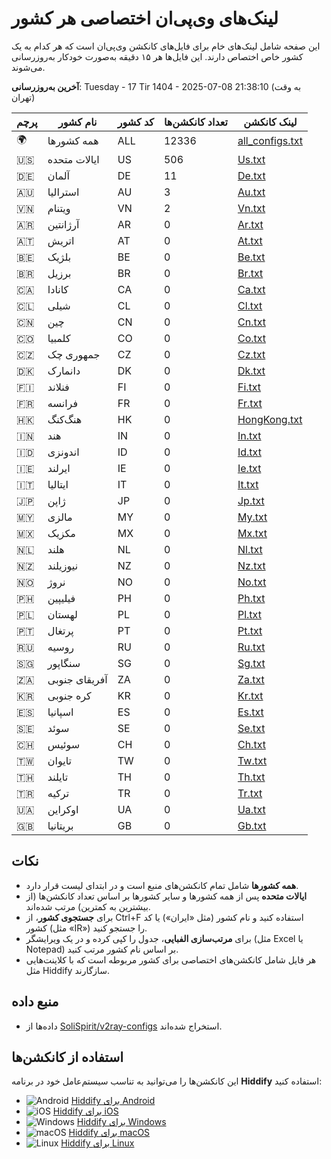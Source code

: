# لینک‌های وی‌پی‌ان اختصاصی هر کشور

این صفحه شامل لینک‌های خام برای فایل‌های کانکشن وی‌پی‌ان است که هر کدام به یک کشور خاص اختصاص دارند. این فایل‌ها هر ۱۵ دقیقه به‌صورت خودکار به‌روزرسانی می‌شوند.

**آخرین به‌روزرسانی**: Tuesday - 17 Tir 1404 - 2025-07-08 21:38:10 (به وقت تهران)

| پرچم | نام کشور | کد کشور | تعداد کانکشن‌ها | لینک کانکشن |
|------|----------|---------|------------------|-------------|
| 🌍 | همه کشورها | ALL | 12336 | [all_configs.txt](https://raw.githubusercontent.com/SoliSpirit/v2ray-configs/main/all_configs.txt) |
| 🇺🇸 | ایالات متحده | US | 506 | [Us.txt](https://raw.githubusercontent.com/SoliSpirit/v2ray-configs/main/Countries/Us.txt) |
| 🇩🇪 | آلمان | DE | 11 | [De.txt](https://raw.githubusercontent.com/SoliSpirit/v2ray-configs/main/Countries/De.txt) |
| 🇦🇺 | استرالیا | AU | 3 | [Au.txt](https://raw.githubusercontent.com/SoliSpirit/v2ray-configs/main/Countries/Au.txt) |
| 🇻🇳 | ویتنام | VN | 2 | [Vn.txt](https://raw.githubusercontent.com/SoliSpirit/v2ray-configs/main/Countries/Vn.txt) |
| 🇦🇷 | آرژانتین | AR | 0 | [Ar.txt](https://raw.githubusercontent.com/SoliSpirit/v2ray-configs/main/Countries/Ar.txt) |
| 🇦🇹 | اتریش | AT | 0 | [At.txt](https://raw.githubusercontent.com/SoliSpirit/v2ray-configs/main/Countries/At.txt) |
| 🇧🇪 | بلژیک | BE | 0 | [Be.txt](https://raw.githubusercontent.com/SoliSpirit/v2ray-configs/main/Countries/Be.txt) |
| 🇧🇷 | برزیل | BR | 0 | [Br.txt](https://raw.githubusercontent.com/SoliSpirit/v2ray-configs/main/Countries/Br.txt) |
| 🇨🇦 | کانادا | CA | 0 | [Ca.txt](https://raw.githubusercontent.com/SoliSpirit/v2ray-configs/main/Countries/Ca.txt) |
| 🇨🇱 | شیلی | CL | 0 | [Cl.txt](https://raw.githubusercontent.com/SoliSpirit/v2ray-configs/main/Countries/Cl.txt) |
| 🇨🇳 | چین | CN | 0 | [Cn.txt](https://raw.githubusercontent.com/SoliSpirit/v2ray-configs/main/Countries/Cn.txt) |
| 🇨🇴 | کلمبیا | CO | 0 | [Co.txt](https://raw.githubusercontent.com/SoliSpirit/v2ray-configs/main/Countries/Co.txt) |
| 🇨🇿 | جمهوری چک | CZ | 0 | [Cz.txt](https://raw.githubusercontent.com/SoliSpirit/v2ray-configs/main/Countries/Cz.txt) |
| 🇩🇰 | دانمارک | DK | 0 | [Dk.txt](https://raw.githubusercontent.com/SoliSpirit/v2ray-configs/main/Countries/Dk.txt) |
| 🇫🇮 | فنلاند | FI | 0 | [Fi.txt](https://raw.githubusercontent.com/SoliSpirit/v2ray-configs/main/Countries/Fi.txt) |
| 🇫🇷 | فرانسه | FR | 0 | [Fr.txt](https://raw.githubusercontent.com/SoliSpirit/v2ray-configs/main/Countries/Fr.txt) |
| 🇭🇰 | هنگ‌کنگ | HK | 0 | [HongKong.txt](https://raw.githubusercontent.com/SoliSpirit/v2ray-configs/main/Countries/HongKong.txt) |
| 🇮🇳 | هند | IN | 0 | [In.txt](https://raw.githubusercontent.com/SoliSpirit/v2ray-configs/main/Countries/In.txt) |
| 🇮🇩 | اندونزی | ID | 0 | [Id.txt](https://raw.githubusercontent.com/SoliSpirit/v2ray-configs/main/Countries/Id.txt) |
| 🇮🇪 | ایرلند | IE | 0 | [Ie.txt](https://raw.githubusercontent.com/SoliSpirit/v2ray-configs/main/Countries/Ie.txt) |
| 🇮🇹 | ایتالیا | IT | 0 | [It.txt](https://raw.githubusercontent.com/SoliSpirit/v2ray-configs/main/Countries/It.txt) |
| 🇯🇵 | ژاپن | JP | 0 | [Jp.txt](https://raw.githubusercontent.com/SoliSpirit/v2ray-configs/main/Countries/Jp.txt) |
| 🇲🇾 | مالزی | MY | 0 | [My.txt](https://raw.githubusercontent.com/SoliSpirit/v2ray-configs/main/Countries/My.txt) |
| 🇲🇽 | مکزیک | MX | 0 | [Mx.txt](https://raw.githubusercontent.com/SoliSpirit/v2ray-configs/main/Countries/Mx.txt) |
| 🇳🇱 | هلند | NL | 0 | [Nl.txt](https://raw.githubusercontent.com/SoliSpirit/v2ray-configs/main/Countries/Nl.txt) |
| 🇳🇿 | نیوزیلند | NZ | 0 | [Nz.txt](https://raw.githubusercontent.com/SoliSpirit/v2ray-configs/main/Countries/Nz.txt) |
| 🇳🇴 | نروژ | NO | 0 | [No.txt](https://raw.githubusercontent.com/SoliSpirit/v2ray-configs/main/Countries/No.txt) |
| 🇵🇭 | فیلیپین | PH | 0 | [Ph.txt](https://raw.githubusercontent.com/SoliSpirit/v2ray-configs/main/Countries/Ph.txt) |
| 🇵🇱 | لهستان | PL | 0 | [Pl.txt](https://raw.githubusercontent.com/SoliSpirit/v2ray-configs/main/Countries/Pl.txt) |
| 🇵🇹 | پرتغال | PT | 0 | [Pt.txt](https://raw.githubusercontent.com/SoliSpirit/v2ray-configs/main/Countries/Pt.txt) |
| 🇷🇺 | روسیه | RU | 0 | [Ru.txt](https://raw.githubusercontent.com/SoliSpirit/v2ray-configs/main/Countries/Ru.txt) |
| 🇸🇬 | سنگاپور | SG | 0 | [Sg.txt](https://raw.githubusercontent.com/SoliSpirit/v2ray-configs/main/Countries/Sg.txt) |
| 🇿🇦 | آفریقای جنوبی | ZA | 0 | [Za.txt](https://raw.githubusercontent.com/SoliSpirit/v2ray-configs/main/Countries/Za.txt) |
| 🇰🇷 | کره جنوبی | KR | 0 | [Kr.txt](https://raw.githubusercontent.com/SoliSpirit/v2ray-configs/main/Countries/Kr.txt) |
| 🇪🇸 | اسپانیا | ES | 0 | [Es.txt](https://raw.githubusercontent.com/SoliSpirit/v2ray-configs/main/Countries/Es.txt) |
| 🇸🇪 | سوئد | SE | 0 | [Se.txt](https://raw.githubusercontent.com/SoliSpirit/v2ray-configs/main/Countries/Se.txt) |
| 🇨🇭 | سوئیس | CH | 0 | [Ch.txt](https://raw.githubusercontent.com/SoliSpirit/v2ray-configs/main/Countries/Ch.txt) |
| 🇹🇼 | تایوان | TW | 0 | [Tw.txt](https://raw.githubusercontent.com/SoliSpirit/v2ray-configs/main/Countries/Tw.txt) |
| 🇹🇭 | تایلند | TH | 0 | [Th.txt](https://raw.githubusercontent.com/SoliSpirit/v2ray-configs/main/Countries/Th.txt) |
| 🇹🇷 | ترکیه | TR | 0 | [Tr.txt](https://raw.githubusercontent.com/SoliSpirit/v2ray-configs/main/Countries/Tr.txt) |
| 🇺🇦 | اوکراین | UA | 0 | [Ua.txt](https://raw.githubusercontent.com/SoliSpirit/v2ray-configs/main/Countries/Ua.txt) |
| 🇬🇧 | بریتانیا | GB | 0 | [Gb.txt](https://raw.githubusercontent.com/SoliSpirit/v2ray-configs/main/Countries/Gb.txt) |

## نکات
- **همه کشورها** شامل تمام کانکشن‌های منبع است و در ابتدای لیست قرار دارد.
- **ایالات متحده** پس از همه کشورها و سایر کشورها بر اساس تعداد کانکشن‌ها (از بیشترین به کمترین) مرتب شده‌اند.
- برای **جستجوی کشور**، از Ctrl+F استفاده کنید و نام کشور (مثل «ایران») یا کد کشور (مثل «IR») را جستجو کنید.
- برای **مرتب‌سازی الفبایی**، جدول را کپی کرده و در یک ویرایشگر (مثل Excel یا Notepad) بر اساس نام کشور مرتب کنید.
- هر فایل شامل کانکشن‌های اختصاصی برای کشور مربوطه است که با کلاینت‌هایی مثل Hiddify سازگارند.

## منبع داده
- داده‌ها از [SoliSpirit/v2ray-configs](https://github.com/SoliSpirit/v2ray-configs) استخراج شده‌اند.

## استفاده از کانکشن‌ها
این کانکشن‌ها را می‌توانید به تناسب سیستم‌عامل خود در برنامه **Hiddify** استفاده کنید:

- ![Android](https://hiddify.com/assets/platforms/android.svg) [Hiddify برای Android](https://play.google.com/store/apps/details?id=app.hiddify.com)
- ![iOS](https://hiddify.com/assets/platforms/apple.svg) [Hiddify برای iOS](https://apps.apple.com/us/app/hiddify-proxy-vpn/id6596777532?platform=iphone)
- ![Windows](https://hiddify.com/assets/platforms/windows.svg) [Hiddify برای Windows](https://github.com/hiddify/hiddify-app/releases/latest/download/Hiddify-Windows-Setup-x64.Msix)
- ![macOS](https://hiddify.com/assets/platforms/mac.svg) [Hiddify برای macOS](https://github.com/hiddify/hiddify-app/releases/latest/download/Hiddify-MacOS.dmg)
- ![Linux](https://hiddify.com/assets/platforms/linux.svg) [Hiddify برای Linux](https://github.com/hiddify/hiddify-app/releases/latest/download/Hiddify-Linux-x64.AppImage)
